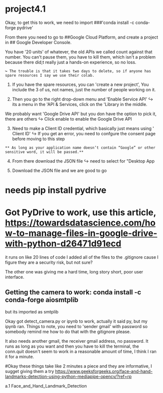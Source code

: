 # project4.1

Okay, to get this to work, we need to import ###'conda install -c conda-forge pydrive'

From there you need to go to ##Google Cloud Platform, and create a project in ## Google Developer Console. 

You have '20 units' of whatever, the old APIs we called count against that number. 
You can't pause them, you have to kill them, which isn't a problem because there did;t really just a hands-on experience, so no loss. 

	↪ The trouble is that it takes two days to delete, so if anyone has spare resources I say we use their colab.

1.   If you have the spare resources, you can 'create a new project', You include the 3 of us, not names, just the number of people working on it.

2.  Then you go to the right drop-down menu and 'Enable Service API'
	↪ its a menu in the 'API & Services, click on the 'Library in the middle.


We probably want 'Google Drive API' but you don have the option to pick it, there are others
	↪ Click enable to enable the Google Drive API

3.   Need to make a Client ID credential, which basically just means using ' Client ID'
	↪ If you get an error, you need to confgure the consent page before moving to this step

	** As long as your application name doesn’t contain “Google” or other sensitive word, it will be passed.**

4.   From there download the JSON file
	↪ need to select for "Desktop App

5. Download the JSON file and we are good to go

# needs pip install pydrive

# Got PyDrive to work, use this article, https://towardsdatascience.com/how-to-manage-files-in-google-drive-with-python-d26471d91ecd
it runs on like 20 lines of code
I added all of the files to the .gitignore cause I figure they are a security risk, but not sure?

The other one was giving me a hard time, long story short, poor user interface.



## Getting the camera to work: conda install -c conda-forge aiosmtplib
but its imported as smtplib

Okay got detect_camera.py or ipynb to work, actually it said py, but my ipynb ran.
Things to note, you need to 'sender gmail' with password so somebody remind me how to do that with the gitignore please.

It also needs another gmail, the receiver gmail address, no password. It runs as long as you want and then you have to kill the terminal, 
the conn.quit doesn't seem to work in a reasonable amount of time, I think I ran it for a minute.

#Okay these things take like 2 minutes a piece and they are informative, I sugget giving them a try
https://www.geeksforgeeks.org/face-and-hand-landmarks-detection-using-python-mediapipe-opencv/?ref=rp

a.1 Face_and_Hand_Landmark_Detection




